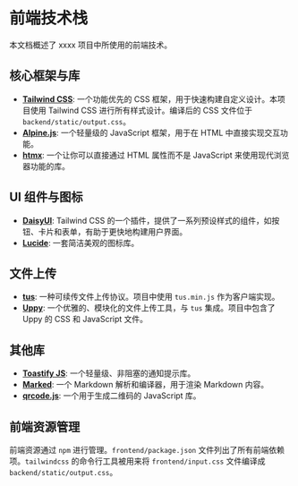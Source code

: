 # 前端技术栈

本文档概述了 xxxx 项目中所使用的前端技术。

## 核心框架与库

- **[Tailwind CSS](https://tailwindcss.com/)**: 一个功能优先的 CSS 框架，用于快速构建自定义设计。本项目使用 Tailwind CSS 进行所有样式设计。编译后的 CSS 文件位于 `backend/static/output.css`。
- **[Alpine.js](https://alpinejs.dev/)**: 一个轻量级的 JavaScript 框架，用于在 HTML 中直接实现交互功能。
- **[htmx](https://htmx.org/)**: 一个让你可以直接通过 HTML 属性而不是 JavaScript 来使用现代浏览器功能的库。

## UI 组件与图标

- **[DaisyUI](https://daisyui.com/)**: Tailwind CSS 的一个插件，提供了一系列预设样式的组件，如按钮、卡片和表单，有助于更快地构建用户界面。
- **[Lucide](https://lucide.dev/)**: 一套简洁美观的图标库。

## 文件上传

- **[tus](https://tus.io/)**: 一种可续传文件上传协议。项目中使用 `tus.min.js` 作为客户端实现。
- **[Uppy](https://uppy.io/)**: 一个优雅的、模块化的文件上传工具，与 `tus` 集成。项目中包含了 Uppy 的 CSS 和 JavaScript 文件。

## 其他库

- **[Toastify JS](https://apvarun.github.io/toastify-js/)**: 一个轻量级、非阻塞的通知提示库。
- **[Marked](https://marked.js.org/)**: 一个 Markdown 解析和编译器，用于渲染 Markdown 内容。
- **[qrcode.js](https://github.com/davidshimjs/qrcodejs)**: 一个用于生成二维码的 JavaScript 库。

## 前端资源管理

前端资源通过 `npm` 进行管理。`frontend/package.json` 文件列出了所有前端依赖项。`tailwindcss` 的命令行工具被用来将 `frontend/input.css` 文件编译成 `backend/static/output.css`。

